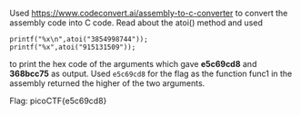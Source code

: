 Used https://www.codeconvert.ai/assembly-to-c-converter to convert the assembly code into C code.
Read about the atoi() method and used

```
printf("%x\n",atoi("3854998744"));
printf("%x",atoi("915131509"));

```
to print the hex code of the arguments which gave **e5c69cd8** and **368bcc75** as output. Used ``e5c69cd8`` for the flag as the function func1 in the assembly returned the higher of the two arguments.

Flag: picoCTF{e5c69cd8}

